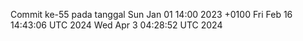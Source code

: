 Commit ke-55 pada tanggal Sun Jan 01 14:00 2023 +0100
Fri Feb 16 14:43:06 UTC 2024
Wed Apr  3 04:28:52 UTC 2024
